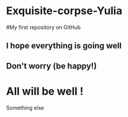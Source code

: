 # Exquisite-corpse-Yulia
#My first repository on GitHub
## I hope everything is going well

## Don't worry (be happy!)
# All will be well !

Something else
